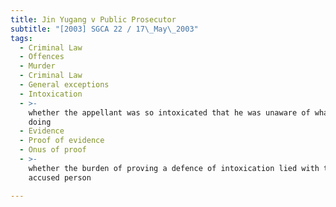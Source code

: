 ```yaml
---
title: Jin Yugang v Public Prosecutor
subtitle: "[2003] SGCA 22 / 17\_May\_2003"
tags:
  - Criminal Law
  - Offences
  - Murder
  - Criminal Law
  - General exceptions
  - Intoxication
  - >-
    whether the appellant was so intoxicated that he was unaware of what he was
    doing
  - Evidence
  - Proof of evidence
  - Onus of proof
  - >-
    whether the burden of proving a defence of intoxication lied with the
    accused person

---
```


